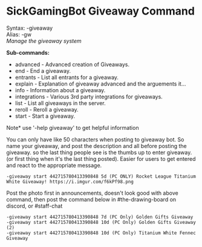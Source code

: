 # SickGamingBot Giveaway Command

Syntax: -giveaway 
</br>
Alias: -gw
</br>
*Manage the giveaway system*

**Sub-commands:**
* advanced - Advanced creation of Giveaways.
* end - End a giveaway.
* entrants - List all entrants for a giveaway.
* explain - Explanation of giveaway advanced and the arguements it...
* info - Information about a giveaway.
* integrations - Various 3rd party integrations for giveaways.
* list - List all giveaways in the server.
* reroll - Reroll a giveaway.
* start - Start a giveaway.

Note* use '-help giveaway' to get helpful information

You can only have like 50 characters when posting to giveaway bot. So name your giveaway, and post the description and all before posting the giveaway. so the last thing people see is the thumbs up to enter giveaway. (or first thing when it's the last thing posted). Easier for users to get entered and react to the appropriate message. 


    -giveaway start 442715780413390848 5d (PC ONLY) Rocket League Titanium White Giveaway! https://i.imgur.com/f6kPf98.png

Post the photo first in announcements, doesn't look good with above command, then post the command below in #the-drawing-board on discord, or #staff-chat


```
-giveaway start 442715780413390848 7d (PC Only) Golden Gifts Giveaway
-giveaway start 442715780413390848 10d (PC Only) Golden Gifts Giveaway (2)
-giveaway start 442715780413390848 10d (PC Only) Titanium White Fennec Giveaway
```
